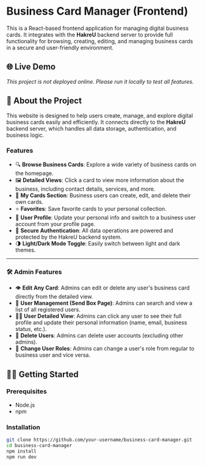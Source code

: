 # Business Card Manager (Frontend)

This is a React-based frontend application for managing digital business cards. It integrates with the **HakreU** backend server to provide full functionality for browsing, creating, editing, and managing business cards in a secure and user-friendly environment.

## 🌐 Live Demo

_This project is not deployed online. Please run it locally to test all features._

## 📖 About the Project

This website is designed to help users create, manage, and explore digital business cards easily and efficiently. It connects directly to the **HakreU** backend server, which handles all data storage, authentication, and business logic.

### Features

- 🔍 **Browse Business Cards**: Explore a wide variety of business cards on the homepage.
- 🖼️ **Detailed Views**: Click a card to view more information about the business, including contact details, services, and more.
- 🧾 **My Cards Section**: Business users can create, edit, and delete their own cards.
- ⭐ **Favorites**: Save favorite cards to your personal collection.
- 👤 **User Profile**: Update your personal info and switch to a business user account from your profile page.
- 🔐 **Secure Authentication**: All data operations are powered and protected by the HakreU backend system.
- 🌗 **Light/Dark Mode Toggle**: Easily switch between light and dark themes.

---

### 🛠️ Admin Features

- 👁️ **Edit Any Card**: Admins can edit or delete any user's business card directly from the detailed view.
- 📂 **User Management (Send Box Page)**: Admins can search and view a list of all registered users.
- 🧑‍💼 **User Detailed View**: Admins can click any user to see their full profile and update their personal information (name, email, business status, etc.).
- 🚫 **Delete Users**: Admins can delete user accounts (excluding other admins).
- 🔄 **Change User Roles**: Admins can change a user's role from regular to business user and vice versa.

## 🧑‍💻 Getting Started

### Prerequisites

- Node.js
- npm

### Installation

```bash
git clone https://github.com/your-username/business-card-manager.git
cd business-card-manager
npm install
npm run dev
```
